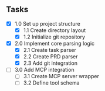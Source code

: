 ## Tasks

- [x] 1.0 Set up project structure
  - [x] 1.1 Create directory layout
  - [x] 1.2 Initialize git repository
- [x] 2.0 Implement core parsing logic
  - [x] 2.1 Create task parser
  - [x] 2.2 Create PRD parser
  - [x] 2.3 Add git integration
- [ ] 3.0 Add MCP integration
  - [ ] 3.1 Create MCP server wrapper
  - [ ] 3.2 Define tool schema